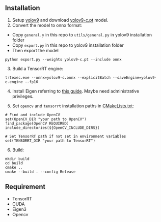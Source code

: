 ## Installation

1. Setup [yolov9](https://github.com/WongKinYiu/yolov9) and download [yolov9-c.pt](https://github.com/WongKinYiu/yolov9/releases/download/v0.1/yolov9-c.pt) model.
3. Convert the model to onnx format:

- Copy `general.y` in this repo to `utils/general.py` in yolov9 installation folder
- Copy `export.py` in this repo to yolov9 installation folder
- Then export the model
``` shell
python export.py --weights yolov9-c.pt --include onnx
```
3. Build a TensorRT engine: 

``` shell
trtexec.exe --onnx=yolov9-c.onnx --explicitBatch --saveEngine=yolov9-c.engine --fp16
```

4. Install Eigen referring to [this guide](https://rubengerritsen.nl/docs/02_cmake/01_windows/). Maybe need administrative privileges.

5. Set `opencv` and `tensorrt` installation paths in [CMakeLists.txt](https://github.com/spacewalk01/yolov9-bytetrack-tensorrt/blob/main/CMakeLists.txt):

```
# Find and include OpenCV
set(OpenCV_DIR "your path to OpenCV")
find_package(OpenCV REQUIRED)
include_directories(${OpenCV_INCLUDE_DIRS})

# Set TensorRT path if not set in environment variables
set(TENSORRT_DIR "your path to TensorRT")
```

6. Build:
   
``` shell
mkdir build
cd build
cmake ..
cmake --build . --config Release
```

## Requirement
   - TensorRT
   - CUDA
   - Eigen3
   - Opencv
